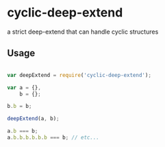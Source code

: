 # cyclic-deep-extend

a strict deep-extend that can handle cyclic structures

## Usage

```javascript

var deepExtend = require('cyclic-deep-extend');

var a = {},
    b = {};

b.b = b;

deepExtend(a, b);

a.b === b;
a.b.b.b.b.b.b === b; // etc...

```